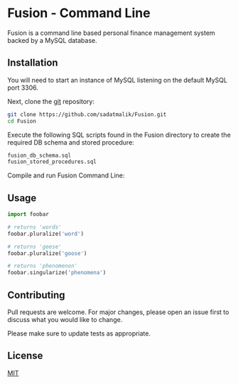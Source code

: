 # Fusion - Command Line

Fusion is a command line based personal finance management system backed by a MySQL
database.

## Installation

You will need to start an instance of MySQL listening on the default MySQL port 3306. 

Next, clone the [git](https://github.com/sadatmalik/Fusion) repository:

```bash
git clone https://github.com/sadatmalik/Fusion.git
cd Fusion
```

Execute the following SQL scripts found in the Fusion directory to create the required DB 
schema and stored procedure:

```bash
fusion_db_schema.sql
fusion_stored_procedures.sql
```

Compile and run Fusion Command Line:

## Usage

```python
import foobar

# returns 'words'
foobar.pluralize('word')

# returns 'geese'
foobar.pluralize('goose')

# returns 'phenomenon'
foobar.singularize('phenomena')
```

## Contributing
Pull requests are welcome. For major changes, please open an issue first to discuss what you would like to change.

Please make sure to update tests as appropriate.

## License
[MIT](https://choosealicense.com/licenses/mit/)